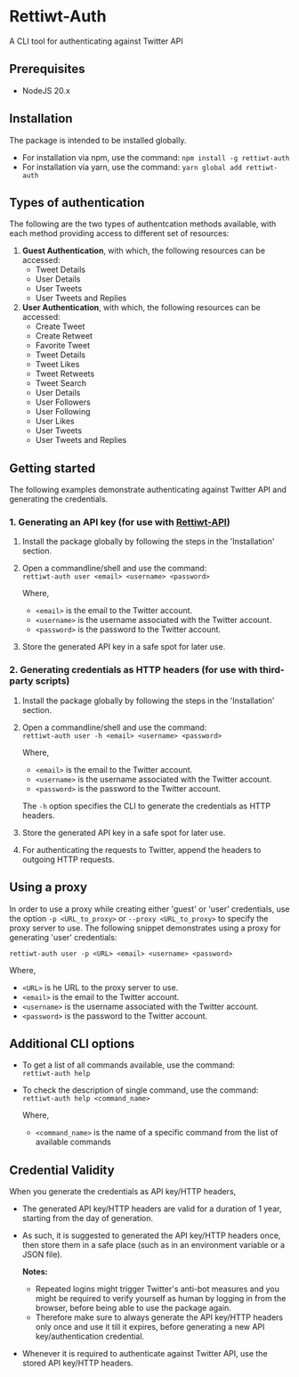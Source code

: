 # Rettiwt-Auth

A CLI tool for authenticating against Twitter API

## Prerequisites

-   NodeJS 20.x

## Installation

The package is intended to be installed globally.

-   For installation via npm, use the command: `npm install -g rettiwt-auth`
-   For installation via yarn, use the command: `yarn global add rettiwt-auth`

## Types of authentication

The following are the two types of authentcation methods available, with each method providing access to different set of resources:

1. **Guest Authentication**, with which, the following resources can be accessed:
    - Tweet Details
    - User Details
    - User Tweets
    - User Tweets and Replies
2. **User Authentication**, with which, the following resources can be accessed:
    - Create Tweet
    - Create Retweet
    - Favorite Tweet
    - Tweet Details
    - Tweet Likes
    - Tweet Retweets
    - Tweet Search
    - User Details
    - User Followers
    - User Following
    - User Likes
    - User Tweets
    - User Tweets and Replies

## Getting started

The following examples demonstrate authenticating against Twitter API and generating the credentials.

### 1. Generating an API key (for use with [Rettiwt-API](https://github.com/Rishikant181/Rettiwt-API))

1.  Install the package globally by following the steps in the 'Installation' section.
2.  Open a commandline/shell and use the command:  
    `rettiwt-auth user <email> <username> <password>`

    Where,

    -   `<email>` is the email to the Twitter account.
    -   `<username>` is the username associated with the Twitter account.
    -   `<password>` is the password to the Twitter account.

3.  Store the generated API key in a safe spot for later use.

### 2. Generating credentials as HTTP headers (for use with third-party scripts)

1.  Install the package globally by following the steps in the 'Installation' section.
2.  Open a commandline/shell and use the command:  
    `rettiwt-auth user -h <email> <username> <password>`

    Where,

    -   `<email>` is the email to the Twitter account.
    -   `<username>` is the username associated with the Twitter account.
    -   `<password>` is the password to the Twitter account.

    The `-h` option specifies the CLI to generate the credentials as HTTP headers.

3.  Store the generated API key in a safe spot for later use.
4.  For authenticating the requests to Twitter, append the headers to outgoing HTTP requests.

## Using a proxy

In order to use a proxy while creating either 'guest' or 'user' credentials, use the option `-p <URL_to_proxy>` or `--proxy <URL_to_proxy>` to specify the proxy server to use. The following snippet demonstrates using a proxy for generating 'user' credentials:

`rettiwt-auth user -p <URL> <email> <username> <password>`

Where,

-   `<URL>` is he URL to the proxy server to use.
-   `<email>` is the email to the Twitter account.
-   `<username>` is the username associated with the Twitter account.
-   `<password>` is the password to the Twitter account.

## Additional CLI options

-   To get a list of all commands available, use the command:  
    `rettiwt-auth help`
-   To check the description of single command, use the command:  
    `rettiwt-auth help <command_name>`

    Where,

    -   `<command_name>` is the name of a specific command from the list of available commands

## Credential Validity

When you generate the credentials as API key/HTTP headers,

-   The generated API key/HTTP headers are valid for a duration of 1 year, starting from the day of generation.
-   As such, it is suggested to generated the API key/HTTP headers once, then store them in a safe place (such as in an environment variable or a JSON file).

    **Notes:**

    -   Repeated logins might trigger Twitter's anti-bot measures and you might be required to verify yourself as human by logging in from the browser, before being able to use the package again.
    -   Therefore make sure to always generate the API key/HTTP headers only once and use it till it expires, before generating a new API key/authentication credential.

-   Whenever it is required to authenticate against Twitter API, use the stored API key/HTTP headers.

